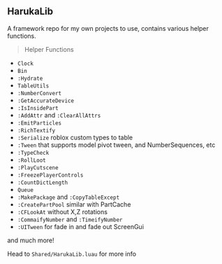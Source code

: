 
## HarukaLib

A framework repo for my own projects to use, contains various helper functions.

> Helper Functions
- `Clock`
- `Bin`
- `:Hydrate`
- `TableUtils`
- `:NumberConvert`
- `:GetAccurateDevice`
- `:IsInsidePart`
- `:AddAttr` and `:ClearAllAttrs`
- `:EmitParticles`
- `:RichTextify`
- `:Serialize` roblox custom types to table
- `:Tween` that supports model pivot tween, and NumberSequences, etc
- `:TypeCheck`
- `:RollLoot`
- `:PlayCutscene`
- `:FreezePlayerControls`
- `:CountDictLength`
- `Queue`
- `:MakePackage` and `:CopyTableExcept`
- `:CreatePartPool` similar with PartCache
- `:CFLookAt` without X,Z rotations
- `:CommaifyNumber` and `:TimeifyNumber`
- `:UITween` for fade in and fade out ScreenGui

and much more!

Head to `Shared/HarukaLib.luau` for more info